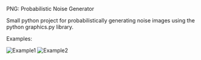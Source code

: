 PNG:
	Probabilistic Noise Generator

Small python project for probabilistically generating noise images using the python graphics.py library.

Examples:

![Example1](https://imgur.com/eyLptOM)
![Example2](https://imgur.com/AOgOkm5)
